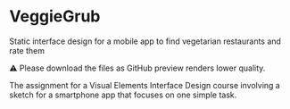 # VeggieGrub
Static interface design for a mobile app to find vegetarian restaurants and rate them

:warning: Please download the files as GitHub preview renders lower quality.

The assignment for a Visual Elements Interface Design course involving a sketch for a smartphone app that focuses on one simple task.
